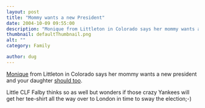 ```yaml
---
layout: post
title: "Mommy wants a new President"
date: 2004-10-09 09:55:00
description: "Monique from Littleton in Colorado says her mommy wants a new president and your daughter should too. Little CLF Falby thinks so as well but wonders if those crazy Yankees will get her tee-shirt all the way over to London&#8230;"
thumbnail: defaultThumbnail.png
alt: ""
category: Family

author: dug
---
```


<p><a href="http://www.lowercasetee.com/pix.php?state=CO">Monique</a> from Littleton in Colorado says her mommy wants a new president and your daughter <a href="http://www.lowercasetee.com/ifiwere.php">should too</a>.</p>

<p>Little <span class="caps">CLF</span> Falby thinks so as well but wonders if those crazy Yankees will get her tee-shirt all the way over to London in time to sway the election;-)</p>
